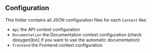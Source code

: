 <h2>Configuration</h2>
<p>This folder contains all JSON configuration files for each <code>Context</code> like:</p>
<ul>
  <li><code>Api</code> the API context configuration</li>
  <li><code>Documentation</code> the Documentation context configuration (check doxygen[bin] if you want to use the automatic documentation)</li>
  <li><code>Frontend</code> the Frontend context configuration</li>
</ul>

